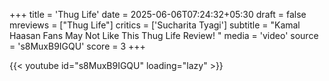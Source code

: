 +++
title = 'Thug Life'
date = 2025-06-06T07:24:32+05:30
draft = false
mreviews = ["Thug Life"]
critics = ['Sucharita Tyagi']
subtitle = "Kamal Haasan Fans May Not Like This Thug Life Review! "
media = 'video'
source = 's8MuxB9IGQU'
score = 3
+++

{{< youtube id="s8MuxB9IGQU" loading="lazy" >}}
